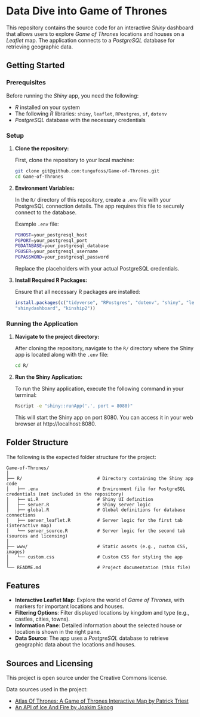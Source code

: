 # Data Dive into Game of Thrones
This repository contains the source code for an interactive _Shiny_ dashboard that allows users to explore _Game of Thrones_ locations and houses on a _Leaflet_ map. The application connects to a _PostgreSQL_ database for retrieving geographic data.

## Getting Started
### Prerequisites
Before running the _Shiny_ app, you need the following:
 
- _R_ installed on your system
- The following _R_ libraries: `shiny`, `leaflet`, `RPostgres`, `sf`, `dotenv`
- _PostgreSQL_ database with the necessary credentials

### Setup
1. **Clone the repository:**

    First, clone the repository to your local machine:

    ```bash
    git clone git@github.com:tungufoss/Game-of-Thrones.git
    cd Game-of-Thrones
    ```
2. **Environment Variables:** 

    In the `R/` directory of this repository, create a `.env` file with your PostgreSQL 
   connection details. The app requires this file to securely connect to the database.
    
    Example `.env` file:
    ```bash
    PGHOST=your_postgresql_host
    PGPORT=your_postgresql_port
    PGDATABASE=your_postgresql_database
    PGUSER=your_postgresql_username
    PGPASSWORD=your_postgresql_password
    ```
    Replace the placeholders with your actual PostgreSQL credentials.

3. **Install Required R Packages:**

    Ensure that all necessary R packages are installed:

    ```R
    install.packages(c("tidyverse", "RPostgres", "dotenv", "shiny", "leaflet", "sf", 
   "shinydashboard", "kinship2"))
    ```

### Running the Application
1. **Navigate to the project directory:**

    After cloning the repository, navigate to the `R/` directory where the Shiny app is located 
   along with the `.env` file:

    ``` bash
    cd R/
    ```
2. **Run the Shiny Application:**

    To run the Shiny application, execute the following command in your terminal:

    ```bash
    Rscript -e "shiny::runApp('.', port = 8080)"
    ```
    This will start the Shiny app on port 8080. 
    You can access it in your web browser at http://localhost:8080.

## Folder Structure
The following is the expected folder structure for the project:

```plaintext 
Game-of-Thrones/
│
├── R/                            # Directory containing the Shiny app code
│   ├── .env                      # Environment file for PostgreSQL credentials (not included in the repository)
│   ├── ui.R                      # Shiny UI definition
│   ├── server.R                  # Shiny server logic
│   ├── global.R                  # Global definitions for database connections
│   ├── server_leaflet.R          # Server logic for the first tab (interactive map)
│   └── server_source.R           # Server logic for the second tab (sources and licensing)
│
├── www/                          # Static assets (e.g., custom CSS, images)
│   └── custom.css                # Custom CSS for styling the app
│
└── README.md                     # Project documentation (this file)
```

## Features
- **Interactive Leaflet Map**: Explore the world of _Game of Thrones_, with markers for important 
locations and houses.
- **Filtering Options**: Filter displayed locations by kingdom and type (e.g., castles, cities, towns).
- **Information Pane**: Detailed information about the selected house or location is shown in the 
  right pane.
- **Data Source**: The app uses a _PostgreSQL_ database to retrieve geographic data about the locations 
  and houses.

## Sources and Licensing
This project is open source under the Creative Commons license.

Data sources used in the project:

- [Atlas Of Thrones: A Game of Thrones Interactive Map by Patrick Triest](https://github.com/triestpa/Atlas-Of-Thrones)
- [An API of Ice And Fire by Joakim Skoog](https://anapioficeandfire.com/)

